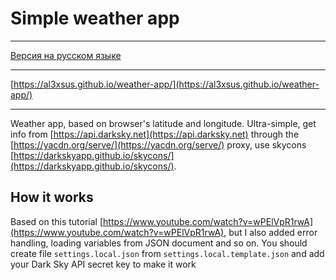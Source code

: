 # Simple weather app

___

[Версия на русском языке](README_ru.md)

___

[https://al3xsus.github.io/weather-app/](https://al3xsus.github.io/weather-app/)

___

Weather app, based on browser's latitude and longitude. Ultra-simple, get info from [https://api.darksky.net](https://api.darksky.net) through the [https://yacdn.org/serve/](https://yacdn.org/serve/) proxy, use skycons [https://darkskyapp.github.io/skycons/](https://darkskyapp.github.io/skycons/). 

## How it works

Based on this tutorial [https://www.youtube.com/watch?v=wPElVpR1rwA](https://www.youtube.com/watch?v=wPElVpR1rwA), but I also added error handling, loading variables from JSON document and so on. You should create file `settings.local.json` from `settings.local.template.json` and add your Dark Sky API secret key to make it work